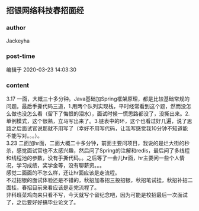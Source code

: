 ## 招银网络科技春招面经
### author 
Jackeyha
### post-time 

编辑于  2020-03-23 14:03:30
### content 
<div class="post-topic-des nc-post-content">
 <div>
  3.17 一面，大概三十多分钟。Java基础加Spring框架原理，都是比较基础常规的问题。最后手撕代码三道，1.用两个队列实现栈，平时经常看到这个题，然而没怎么做也没怎么看（留下了悔恨的泪水），面试时候一慌思路都没了，没撕出来。2.单例模式，这个很熟，立马写出来了。3.链表中的环，这个也看过好几遍，说了思路之后面试官说那就不用写了（幸好不用写代码，让我写感觉我10分钟不知道能不能写对。。。）。
 </div>
 <div>
  3.23 二面加hr面，二面大概二十多分钟，前面主要问项目，我说的是烂大街的秒杀，感觉面试官也不太感兴趣，然后问了Spring的注解和redis，最后问了多线程和线程池的参数，没有手撕代码。。之后等了一会儿hr面，hr主要问一些个人情况，学习成绩，奖学金等，没有聊薪资。。。
 </div>
 <div>
  感觉二面面的不怎么样，还让hr面应该是走流程。
 </div>
 <div>
  不过招银的面试体验还是不错的，秋招加春招三投招银，秋招笔试挂，秋招补招二面挂，春招目前来看应该是走完流程了。
 </div>
 <div>
  非科班菜鸡向来只看不写，今天就写个留纪念吧，因为可能是校招最后一次面试了，之后要好好搞毕业论文了。
 </div>
</div>
